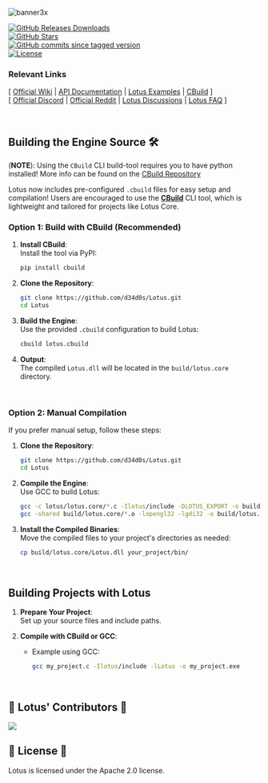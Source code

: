 ![banner3x](https://github.com/user-attachments/assets/414cf8b5-ae3f-4469-bbf1-59ecae33bd28)

[![GitHub Releases Downloads](https://img.shields.io/github/downloads/d34d0s/Lotus/total)](https://github.com/d34d0s/Lotus/releases)  
[![GitHub Stars](https://img.shields.io/github/stars/d34d0s/Lotus?style=flat&label=stars)](https://github.com/d34d0s/Lotus/stargazers)  
[![GitHub commits since tagged version](https://img.shields.io/github/commits-since/d34d0s/Lotus/Lotus.1.0.2024)](https://github.com/d34d0s/Lotus/commits/master)  
[![License](https://img.shields.io/badge/license-apache%2Flibpng-green.svg)](LICENSE)  


### Relevant Links

[ [Official Wiki](https://github.com/d34d0s/Lotus/wiki) | [API Documentation](https://github.com/d34d0s/Lotus/wiki/Lotus-API-Docs) | [Lotus Examples](https://github.com/d34d0s/Lotus/tree/main/examples) | [CBuild](https://github.com/d34d0s/CBuild) ]  
[ [Official Discord](https://discord.gg/kreGBCVsQQ) | [Official Reddit](https://www.reddit.com/r/LotusEngine/) | [Lotus Discussions](https://github.com/d34d0s/Lotus/discussions) | [Lotus FAQ](https://github.com/d34d0s/Lotus/wiki/Lotus-FAQ) ]  

<br>

## Building the Engine Source 🛠️
(**NOTE**): Using the `CBuild` CLI build-tool requires you to have python installed! More info can be found on the [CBuild Repository](https://github.com/d34d0s/CBuild)

Lotus now includes pre-configured `.cbuild` files for easy setup and compilation! Users are encouraged to use the **[CBuild](https://github.com/d34d0s/CBuild)** CLI tool, which is lightweight and tailored for projects like Lotus Core.


### Option 1: Build with CBuild (Recommended)

1. **Install CBuild**:  
   Install the tool via PyPI:
   ```bash
   pip install cbuild
   ```

2. **Clone the Repository**:  
   ```bash
   git clone https://github.com/d34d0s/Lotus.git
   cd Lotus
   ```

3. **Build the Engine**:  
   Use the provided `.cbuild` configuration to build Lotus:  
   ```bash
   cbuild lotus.cbuild
   ```

4. **Output**:  
   The compiled `Lotus.dll` will be located in the `build/lotus.core` directory.

<br>

### Option 2: Manual Compilation

If you prefer manual setup, follow these steps:

1. **Clone the Repository**:  
   ```bash
   git clone https://github.com/d34d0s/Lotus.git
   cd Lotus
   ```

2. **Compile the Engine**:  
   Use GCC to build Lotus:  
   ```bash
   gcc -c lotus/lotus.core/*.c -Ilotus/include -DLOTUS_EXPORT -o build/lotus.core/*.o
   gcc -shared build/lotus.core/*.o -lopengl32 -lgdi32 -o build/lotus.core/Lotus.dll
   ```

3. **Install the Compiled Binaries**:  
   Move the compiled files to your project's directories as needed:  
   ```bash
   cp build/lotus.core/Lotus.dll your_project/bin/
   ```

<br>

## Building Projects with Lotus

1. **Prepare Your Project**:  
   Set up your source files and include paths.

2. **Compile with CBuild or GCC**:  
   - Example using GCC:  
     ```bash
     gcc my_project.c -Ilotus/include -lLotus -o my_project.exe
     ```

<br>

## 🪷 Lotus' Contributors 🪷  

<a href="https://github.com/d34d0s/Lotus/graphs/contributors">
  <img src="https://contrib.rocks/image?repo=d34d0s/Lotus&max=500&columns=20&anon=1" />
</a>

<br>

## 🪷 License 🪷  

Lotus is licensed under the Apache 2.0 license.  

<br>
